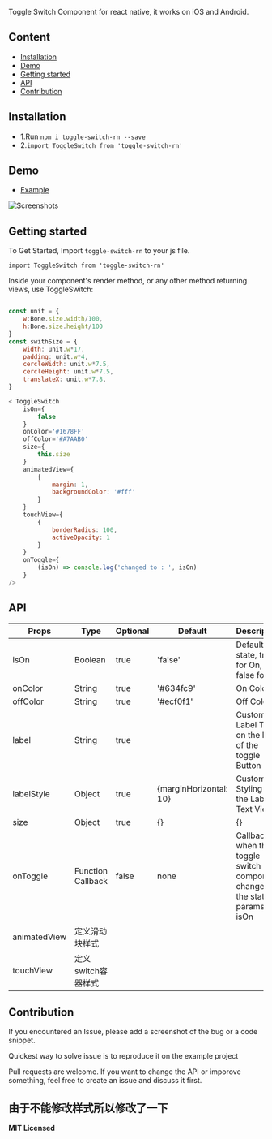 Toggle Switch Component for react native, it works on iOS and Android.

## Content

- [Installation](#installation)
- [Demo](#demo)
- [Getting started](#getting-started)
- [API](#api)
- [Contribution](#contribution)

## Installation

* 1.Run `npm i toggle-switch-rn --save`
* 2.`import ToggleSwitch from 'toggle-switch-rn'`

## Demo
* [Example](https://github.com/aminebenkeroum/toggle-switch-react-native/tree/master/example)

![Screenshots](https://raw.githubusercontent.com/aminebenkeroum/toggle-switch-react-native/master/example/Screenshots/Screenshot.gif)

## Getting started  

To Get Started, Import `toggle-switch-rn` to your js file.

`import ToggleSwitch from 'toggle-switch-rn'`

Inside your component's render method, or any other method returning views, use ToggleSwitch:   

```javascript

const unit = {
    w:Bone.size.width/100,
    h:Bone.size.height/100
}
const swithSize = {
    width: unit.w*17,
    padding: unit.w*4,
    cercleWidth: unit.w*7.5,
    cercleHeight: unit.w*7.5,
    translateX: unit.w*7.8,
}

< ToggleSwitch
    isOn={
        false
    }
    onColor='#1678FF'
    offColor='#A7AAB0'
    size={
        this.size
    }
    animatedView={
        {
            margin: 1,
            backgroundColor: '#fff'
        }
    }
    touchView={
        {
            borderRadius: 100,
            activeOpacity: 1
        }
    }
    onToggle={
        (isOn) => console.log('changed to : ', isOn)
    }
/>
```

## API

Props              | Type     | Optional | Default     | Description
----------------- | -------- | -------- | ----------- | -----------
isOn  | Boolean  | true | 'false'  |   Default state, true for On, false for off
onColor | String |true |  '#634fc9' | On Color
offColor  |  String | true | '#ecf0f1' | Off Color
label | String| true |   | Custom Label Text on the Left of the toggle Button
labelStyle | Object | true | {marginHorizontal: 10}  | Custom Styling for the Label Text View
size | Object | true |  {} | {}
onToggle | Function Callback | false |  none | Callback when the toggle switch component changes the state, params: isOn
animatedView| 定义滑动块样式|
touchView| 定义switch容器样式
## Contribution

If you encountered an Issue, please add a screenshot of the bug or a code snippet. 

Quickest way to solve issue is to reproduce it on the example project

Pull requests are welcome. If you want to change the API or imporove something, feel free to create an issue and discuss it first.

由于不能修改样式所以修改了一下
---------------

**MIT Licensed**
